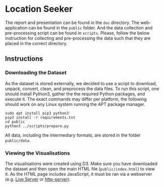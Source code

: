 # Location Seeker

The report and presentation can be found in the `doc` directory. The web-application can be found in the `public` folder. And the data collection and pre-processing script can be found in `scripts`. Please, follow the below instruction for collecting and pre-processing the data such that they are placed in the correct directory.

## Instructions

### Downloading the Dataset

As the dataset is stored externally, we decided to use a script to download, unpack, convert, clean, and preprocess the data files. To run this script, one should install Python3, gather the the required Python packages, and execute it. The exact commands may differ per platform, the following should work on any Linux system running the APT package manager.

```
sudo apt install pip3 python3
pip3 install -r requirements.txt
cd public
python3 ../scripts/prepare.py
```

All data, including the intermediary formats, are stored in the folder `public/data`.

### Viewing the Visualisations

The visualisations were created using D3. Make sure you have downloaded the dataset and then open the main HTML file (`public/index.html`) to view it. As the HTML page includes JavaScript, it must be ran via a webserver (e.g. [Live Server](https://marketplace.visualstudio.com/items?itemName=ritwickdey.LiveServer) or [http-server](https://www.npmjs.com/package/http-server)).
